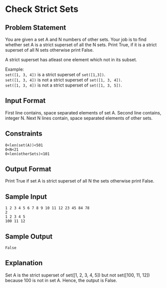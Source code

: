 # Check Strict Sets

## Problem Statement

You are given a set A and N numbers of other sets.
Your job is to find whether set A is a strict superset of all the N sets.
Print True, if it is a strict superset of all N sets otherwise print False.

A strict superset has atleast one element which not in its subset.

Example:  
`set([1, 3, 4])` is a strict superset of `set([1,3])`.  
`set([1, 3, 4])` is not a strict superset of `set([1, 3, 4])`.  
`set([1, 3, 4])` is not a strict superset of `set([1, 3, 5])`.  

## Input Format

First line contains, space separated elements of set A.
Second line contains, integer N.
Next N lines contain, space separated elements of other sets.

## Constraints
```
0<len(set(A))<501
0<N<21
0<len(otherSets)<101
```
## Output Format

Print True if set A is strict superset of all N the sets otherwise print False.

## Sample Input
```
1 2 3 4 5 6 7 8 9 10 11 12 23 45 84 78
2
1 2 3 4 5
100 11 12
```
## Sample Output
```
False
```
## Explanation

Set A is the strict superset of set([1, 2, 3, 4, 5]) but not set([100, 11, 12]) because 100 is not in set A.
Hence, the output is False.
